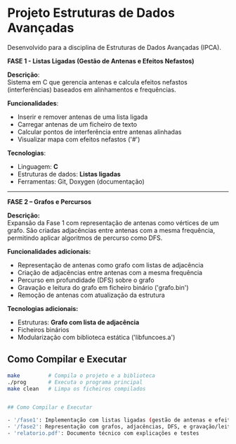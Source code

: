 #  Projeto Estruturas de Dados Avançadas 
Desenvolvido para a disciplina de Estruturas de Dados Avançadas (IPCA).  

**FASE 1 - Listas Ligadas (Gestão de Antenas e Efeitos Nefastos)**

**Descrição**:  
Sistema em C que gerencia antenas e calcula efeitos nefastos (interferências) baseados em alinhamentos e frequências. 

**Funcionalidades**:  
 - Inserir e remover antenas de uma lista ligada
 - Carregar antenas de um ficheiro de texto
 - Calcular pontos de interferência entre antenas alinhadas  
 - Visualizar mapa com efeitos nefastos ('#')  

**Tecnologias**:  
- Linguagem: **C**  
- Estruturas de dados: **Listas ligadas**  
- Ferramentas: Git, Doxygen (documentação)  

---

**FASE 2 – Grafos e Percursos**

**Descrição:**  
Expansão da Fase 1 com representação de antenas como vértices de um grafo. São criadas adjacências entre antenas com a mesma frequência, permitindo aplicar algoritmos de percurso como DFS.

**Funcionalidades adicionais:**  
- Representação de antenas como grafo com listas de adjacência  
- Criação de adjacências entre antenas com a mesma frequência  
- Percurso em profundidade (DFS) sobre o grafo  
- Gravação e leitura do grafo em ficheiro binário ('grafo.bin')  
- Remoção de antenas com atualização da estrutura  

**Tecnologias adicionais:**  
- Estruturas: **Grafo com lista de adjacência**  
- Ficheiros binários  
- Modularização com biblioteca estática ('libfuncoes.a')  


## Como Compilar e Executar

```bash
make         # Compila o projeto e a biblioteca
./prog       # Executa o programa principal
make clean   # Limpa os ficheiros compilados


## Como Compilar e Executar

- '/fase1': Implementação com listas ligadas (gestão de antenas e efeitos nefastos)
- '/fase2': Representação com grafos, adjacências, DFS, e gravação/leitura em ficheiros binários
- 'relatorio.pdf': Documento técnico com explicações e testes